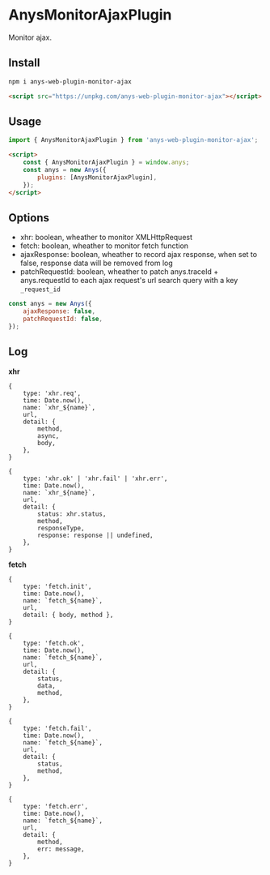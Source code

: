 # AnysMonitorAjaxPlugin

Monitor ajax.

## Install

```sh
npm i anys-web-plugin-monitor-ajax
```

```html
<script src="https://unpkg.com/anys-web-plugin-monitor-ajax"></script>
```

## Usage

```js
import { AnysMonitorAjaxPlugin } from 'anys-web-plugin-monitor-ajax';
```

```html
<script>
    const { AnysMonitorAjaxPlugin } = window.anys;
    const anys = new Anys({
        plugins: [AnysMonitorAjaxPlugin],
    });
</script>
```

## Options

- xhr: boolean, wheather to monitor XMLHttpRequest
- fetch: boolean, wheather to monitor fetch function
- ajaxResponse: boolean, wheather to record ajax response, when set to false, response data will be removed from log
- patchRequestId: boolean, wheather to patch anys.traceId + anys.requestId to each ajax request's url search query with a key `_request_id`

```js
const anys = new Anys({
    ajaxResponse: false,
    patchRequestId: false,
});
```

## Log

**xhr**

```
{
    type: 'xhr.req',
    time: Date.now(),
    name: `xhr_${name}`,
    url,
    detail: {
        method,
        async,
        body,
    },
}
```

```
{
    type: 'xhr.ok' | 'xhr.fail' | 'xhr.err',
    time: Date.now(),
    name: `xhr_${name}`,
    url,
    detail: {
        status: xhr.status,
        method,
        responseType,
        response: response || undefined,
    },
}
```

**fetch**

```
{
    type: 'fetch.init',
    time: Date.now(),
    name: `fetch_${name}`,
    url,
    detail: { body, method },
}
```

```
{
    type: 'fetch.ok',
    time: Date.now(),
    name: `fetch_${name}`,
    url,
    detail: {
        status,
        data,
        method,
    },
}
```

```
{
    type: 'fetch.fail',
    time: Date.now(),
    name: `fetch_${name}`,
    url,
    detail: {
        status,
        method,
    },
}
```

```
{
    type: 'fetch.err',
    time: Date.now(),
    name: `fetch_${name}`,
    url,
    detail: {
        method,
        err: message,
    },
}
```
